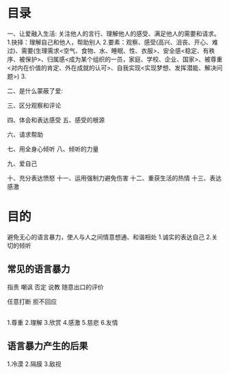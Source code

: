 # 目录
一、让爱融入生活: 关注他人的言行、理解他人的感受、满足他人的需要和请求。
1.抉择：理解自己和他人，帮助别人
2.要素：观察、感受(高兴、沮丧、开心、难过)、需要(生理需求<空气、食物、水、睡眠、性、衣服>、安全感<稳定、有秩序、被保护>、归属感<成为某个组织的一员，家庭、学校、企业、国家>、被尊重<对内在价值的肯定、外在成就的认可>、自我实现<实现梦想、发挥潜能、解决问题>)
3.

二、是什么蒙蔽了爱: 

三、区分观察和评论

四、体会和表达感受
五、感受的根源

六、请求帮助

七、用全身心倾听
八、倾听的力量

九、爱自己

十、充分表达愤怒
十一、运用强制力避免伤害
十二、重获生活的热情
十三、表达感激

# 目的
  避免无心的语言暴力，使人与人之间情意想通、和谐相处
  1.诚实的表达自己
  2.关切的倾听
  
## 常见的语言暴力
指责
嘲讽
否定
说教
随意出口的评价

任意打断
拒不回应

## 
1.尊重
2.理解
3.欣赏
4.感激
5.慈悲
6.友情

## 语言暴力产生的后果
1.冷漠
2.隔膜
3.敌视


